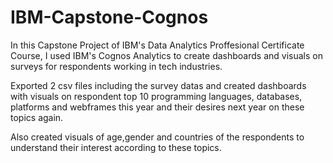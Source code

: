 # IBM-Capstone-Cognos

In this Capstone Project of IBM's Data Analytics Proffesional Certificate Course, I used IBM's Cognos Analytics to create dashboards and visuals on surveys for respondents working in tech industries.

Exported 2 csv files including the survey datas and created dashboards with visuals on respondent top 10 programming languages, databases, platforms and webframes this year and their desires next year on these topics again.

Also created visuals of age,gender and countries of the respondents to understand their interest according to these topics.
